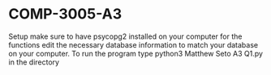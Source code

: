 # COMP-3005-A3
Setup make sure to have psycopg2 installed on your computer for the functions edit the necessary database information to match your database on your computer. To run the program type python3 Matthew Seto A3 Q1.py in the directory

